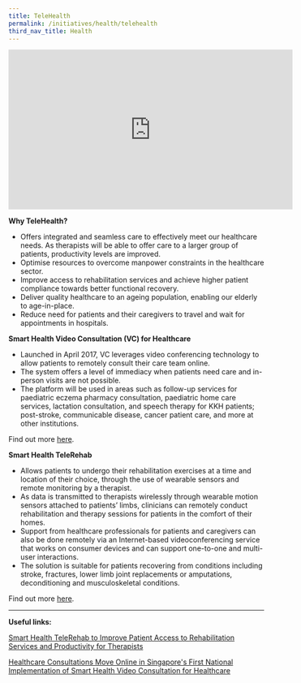```yaml
---
title: TeleHealth
permalink: /initiatives/health/telehealth
third_nav_title: Health
---
```

<iframe width="560" height="315" src="https://www.youtube.com/embed/-4QeINa1wEw" frameborder="0" allow="accelerometer; autoplay; clipboard-write; encrypted-media; gyroscope; picture-in-picture" allowfullscreen></iframe>
	

**Why TeleHealth?**

-   Offers integrated and seamless care to effectively meet our healthcare needs. As therapists will be able to offer care to a larger group of patients, productivity levels are improved.
-   Optimise resources to overcome manpower constraints in the healthcare sector.
-   Improve access to rehabilitation services and achieve higher patient compliance towards better functional recovery.
-   Deliver quality healthcare to an ageing population, enabling our elderly to age-in-place.
-   Reduce need for patients and their caregivers to travel and wait for appointments in hospitals.

**Smart Health Video Consultation (VC) for Healthcare**

-   Launched in April 2017, VC leverages video conferencing technology to allow patients to remotely consult their care team online.
-   The system offers a level of immediacy when patients need care and in-person visits are not possible.
-   The platform will be used in areas such as follow-up services for paediatric eczema pharmacy consultation, paediatric home care services, lactation consultation, and speech therapy for KKH patients; post-stroke, communicable disease, cancer patient care, and more at other institutions.

Find out more  [here](https://www.ihis.com.sg/vc).

**Smart Health TeleRehab**

-   Allows patients to undergo their rehabilitation exercises at a time and location of their choice, through the use of wearable sensors and remote monitoring by a therapist.
-   As data is transmitted to therapists wirelessly through wearable motion sensors attached to patients’ limbs, clinicians can remotely conduct rehabilitation and therapy sessions for patients in the comfort of their homes.
-   Support from healthcare professionals for patients and caregivers can also be done remotely via an Internet-based videoconferencing service that works on consumer devices and can support one-to-one and multi-user interactions.
-   The solution is suitable for patients recovering from conditions including stroke, fractures, lower limb joint replacements or amputations, deconditioning and musculoskeletal conditions.

Find out more  [here](https://www.ihis.com.sg/Latest_News/Media_Releases/Pages/Smart-Health-TeleRehab.aspx).

---
  
**Useful links:**

[Smart Health TeleRehab to Improve Patient Access to Rehabilitation Services and Productivity for Therapists](https://www.ihis.com.sg/Latest_News/Media_Releases/Pages/Smart-Health-TeleRehab.aspx)

[Healthcare Consultations Move Online in Singapore's First National Implementation of Smart Health Video Consultation for Healthcare](https://www.ihis.com.sg/Latest_News/Media_Releases/Pages/Healthcare-Consultations-Move-Online-in-Singapore%E2%80%99s-First-National-Implementation-of-VC.aspx)